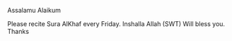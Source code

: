 Assalamu Alaikum

Please recite Sura AlKhaf every Friday. Inshalla Allah (SWT) Will bless you.
Thanks

